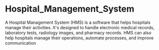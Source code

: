 # Hospital_Management_System
A Hospital Management System (HMS) is a software that helps hospitals manage their activities. It's designed to handle electronic medical records, laboratory tests, radiology images, and pharmacy records. HMS can also help hospitals manage their operations, automate processes, and improve communication
